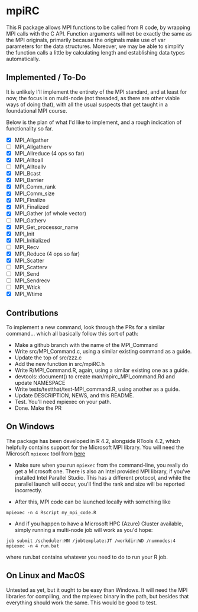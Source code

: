 # mpiRC

This R package allows MPI functions to be called from R code, 
by wrapping MPI calls with the C API. Function arguments will
not be exactly the same as the MPI originals, primarily
because the originals make use of var parameters for the
data structures. Moreover, we may be able to simplify the function
calls a little by calculating length and establishing data types
automatically.

## Implemented / To-Do

It is unlikely I'll implement the entirety of the MPI standard, and
at least for now, the focus is on multi-node (not threaded, as there
are other viable ways of doing that), with all the usual suspects
that get taught in a foundational MPI course.

Below is the plan of what I'd like to implement, and a rough
indication of functionality so far.

- [x] MPI_Allgather
- [ ] MPI_Allgatherv
- [x] MPI_Allreduce (4 ops so far)
- [x] MPI_Alltoall
- [ ] MPI_Alltoallv
- [x] MPI_Bcast 
- [x] MPI_Barrier
- [x] MPI_Comm_rank
- [x] MPI_Comm_size
- [x] MPI_Finalize
- [x] MPI_Finalized
- [x] MPI_Gather (of whole vector)
- [ ] MPI_Gatherv
- [x] MPI_Get_processor_name
- [x] MPI_Init
- [x] MPI_Initialized
- [ ] MPI_Recv
- [X] MPI_Reduce (4 ops so far)
- [X] MPI_Scatter
- [ ] MPI_Scatterv
- [ ] MPI_Send
- [ ] MPI_Sendrecv
- [ ] MPI_Wtick
- [x] MPI_Wtime

## Contributions 

To implement a new command, look through the PRs for a similar command...
which all basically follow this sort of path:

* Make a github branch with the name of the MPI_Command
* Write src/MPI_Command.c, using a similar existing command as a guide.
* Update the top of src/zzz.c
* Add the new function in src/mpiRC.h
* Write R/MPI_Command.R, again, using a similar existing one as a guide.
* devtools::document() to create man/mpirc_MPI_command.Rd and update NAMESPACE
* Write tests/testthat/test-MPI_command.R, using another as a guide.
* Update DESCRIPTION, NEWS, and this README.
* Test. You'll need mpiexec on your path.
* Done. Make the PR

## On Windows

The package has been developed in R 4.2, alongside RTools 4.2, which
helpfully contains support for the Microsoft MPI library. You will need
the Microsoft `mpiexec` tool from 
[here](https://www.microsoft.com/en-us/download/confirmation.aspx?id=100593)

* Make sure when you run `mpiexec` from the command-line, you really
do get a Microsoft one. There is also an Intel provided MPI library, 
if you've installed Intel Parallel Studio. This has a different protocol,
and while the parallel launch will occur, you'll find the rank and size 
will be reported incorrectly.

* After this, MPI code can be launched locally with something like
```
mpiexec -n 4 Rscript my_mpi_code.R
```

* And if you happen to have a Microsoft HPC (Azure) Cluster available,
simply running a multi-node job will work as you'd hope:

```
job submit /scheduler:HN /jobtemplate:JT /workdir:WD /numnodes:4 mpiexec -n 4 run.bat
```

where run.bat contains whatever you need to do to run your R job.

## On Linux and MacOS

Untested as yet, but it ought to be easy than Windows. It will need the MPI
libraries for compiling, and the mpiexec binary in the path, but besides that
everything should work the same. This would be good to test.